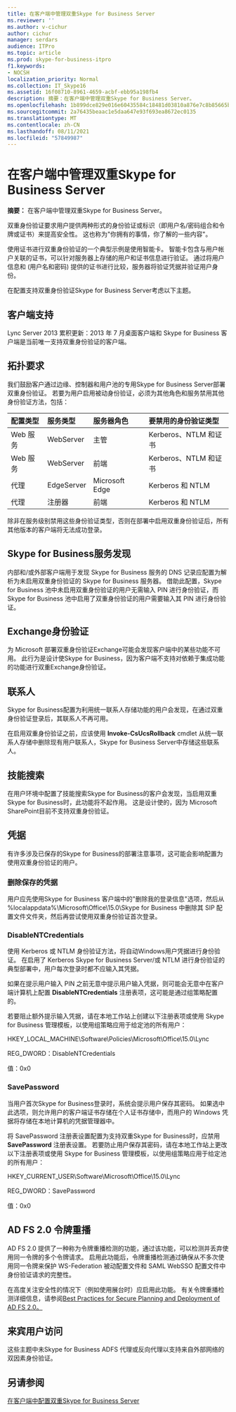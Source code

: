 ```yaml
---
title: 在客户端中管理双重Skype for Business Server
ms.reviewer: ''
ms.author: v-cichur
author: cichur
manager: serdars
audience: ITPro
ms.topic: article
ms.prod: skype-for-business-itpro
f1.keywords:
- NOCSH
localization_priority: Normal
ms.collection: IT_Skype16
ms.assetid: 16f08710-8961-4659-acbf-ebb95a198fb4
description: 摘要：在客户端中管理双重Skype for Business Server。
ms.openlocfilehash: 1b899dce829e016e60435584c18481d03810a876e7c8b85665b75b94574374b7
ms.sourcegitcommit: 2a76435beaac1e5daa647e93f693ea8672ec0135
ms.translationtype: MT
ms.contentlocale: zh-CN
ms.lasthandoff: 08/11/2021
ms.locfileid: "57849987"
---
```

# <a name="manage-two-factor-authentication-in-skype-for-business-server"></a>在客户端中管理双重Skype for Business Server
 
**摘要：** 在客户端中管理双重Skype for Business Server。
  
双重身份验证要求用户提供两种形式的身份验证或标识（即用户名/密码组合和令牌或证书）来提高安全性。 这也称为"你拥有的事情，你了解的一些内容"。 
  
使用证书进行双重身份验证的一个典型示例是使用智能卡。 智能卡包含与用户帐户关联的证书，可以针对服务器上存储的用户和证书信息进行验证。 通过将用户信息和 (用户名和密码) 提供的证书进行比较，服务器将验证凭据并验证用户身份。
  
在配置支持双重身份验证Skype for Business Server考虑以下主题。
  
## <a name="client-support"></a>客户端支持

Lync Server 2013 累积更新：2013 年 7 月桌面客户端和 Skype for Business 客户端是当前唯一支持双重身份验证的客户端。
  
## <a name="topology-requirements"></a>拓扑要求

我们鼓励客户通过边缘、控制器和用户池的专用Skype for Business Server部署双重身份验证。 若要为用户启用被动身份验证，必须为其他角色和服务禁用其他身份验证方法，包括：
  
|**配置类型**|**服务类型**|**服务器角色**|**要禁用的身份验证类型**|
|:-----|:-----|:-----|:-----|
|Web 服务  <br/> |WebServer  <br/> |主管  <br/> |Kerberos、NTLM 和证书  <br/> |
|Web 服务  <br/> |WebServer  <br/> |前端  <br/> |Kerberos、NTLM 和证书  <br/> |
|代理  <br/> |EdgeServer  <br/> |Microsoft Edge  <br/> |Kerberos 和 NTLM  <br/> |
|代理  <br/> |注册器  <br/> |前端  <br/> |Kerberos 和 NTLM  <br/> |
   
除非在服务级别禁用这些身份验证类型，否则在部署中启用双重身份验证后，所有其他版本的客户端将无法成功登录。
  
## <a name="skype-for-business-service-discovery"></a>Skype for Business服务发现

内部和/或外部客户端用于发现 Skype for Business 服务的 DNS 记录应配置为解析为未启用双重身份验证的 Skype for Business 服务器。 借助此配置，Skype for Business 池中未启用双重身份验证的用户无需输入 PIN 进行身份验证，而 Skype for Business 池中启用了双重身份验证的用户需要输入其 PIN 进行身份验证。
  
## <a name="exchange-authentication"></a>Exchange身份验证

为 Microsoft 部署双重身份验证Exchange可能会发现客户端中的某些功能不可用。 此行为是设计使Skype for Business，因为客户端不支持对依赖于集成功能的功能进行双重Exchange身份验证。
  
## <a name="contacts"></a>联系人

Skype for Business配置为利用统一联系人存储功能的用户会发现，在通过双重身份验证登录后，其联系人不再可用。
  
在启用双重身份验证之前，应该使用 **Invoke-CsUcsRollback** cmdlet 从统一联系人存储中删除现有用户联系人，Skype for Business Server中存储这些联系人。
  
## <a name="skill-search"></a>技能搜索

在用户环境中配置了技能搜索Skype for Business的客户会发现，当启用双重Skype for Business时，此功能将不起作用。 这是设计使的，因为 Microsoft SharePoint目前不支持双重身份验证。
  
## <a name="credentials"></a>凭据

有许多涉及已保存的Skype for Business的部署注意事项，这可能会影响配置为使用双重身份验证的用户。
  
### <a name="deleting-saved-credentials"></a>删除保存的凭据

用户应先使用Skype for Business 客户端中的"删除我的登录信息"选项，然后从 %localappdata%\Microsoft\Office\15.0\Skype for Business 中删除其 SIP 配置文件文件夹，然后再尝试使用双重身份验证首次登录。
  
### <a name="disablentcredentials"></a>DisableNTCredentials

使用 Kerberos 或 NTLM 身份验证方法，将自动Windows用户凭据进行身份验证。 在启用了 Kerberos Skype for Business Server/或 NTLM 进行身份验证的典型部署中，用户每次登录时都不应输入其凭据。
  
如果在提示用户输入 PIN 之前无意中提示用户输入凭据，则可能会无意中在客户端计算机上配置 **DisableNTCredentials** 注册表项，这可能是通过组策略配置的。
  
若要阻止额外提示输入凭据，请在本地工作站上创建以下注册表项或使用 Skype for Business 管理模板，以使用组策略应用于给定池的所有用户：
  
HKEY_LOCAL_MACHINE\Software\Policies\Microsoft\Office\15.0\Lync
  
REG_DWORD：DisableNTCredentials

值：0x0
  
### <a name="savepassword"></a>SavePassword

当用户首次Skype for Business登录时，系统会提示用户保存其密码。 如果选中此选项，则允许用户的客户端证书存储在个人证书存储中，而用户的 Windows 凭据将存储在本地计算机的凭据管理器中。
  
将 SavePassword 注册表设置配置为支持双重Skype for Business时，应禁用 **SavePassword** 注册表设置。 若要防止用户保存其密码，请在本地工作站上更改以下注册表项或使用 Skype for Business 管理模板，以使用组策略应用于给定池的所有用户：
  
HKEY_CURRENT_USER\Software\Microsoft\Office\15.0\Lync
  
REG_DWORD：SavePassword
  
值：0x0
  
## <a name="ad-fs-20-token-replay"></a>AD FS 2.0 令牌重播

AD FS 2.0 提供了一种称为令牌重播检测的功能，通过该功能，可以检测并丢弃使用同一令牌的多个令牌请求。 启用此功能后，令牌重播检测通过确保从不多次使用同一令牌来保护 WS-Federation 被动配置文件和 SAML WebSSO 配置文件中身份验证请求的完整性。
  
在高度关注安全性的情况下（例如使用展台时）应启用此功能。 有关令牌重播检测详细信息，请参阅[Best Practices for Secure Planning and Deployment of AD FS 2.0。](/previous-versions/windows/it-pro/windows-server-2008-R2-and-2008/ff630160(v=ws.10))
  
## <a name="guest-user-access"></a>来宾用户访问

这些主题中未Skype for Business ADFS 代理或反向代理以支持来自外部网络的双因素身份验证。
  
## <a name="see-also"></a>另请参阅

[在客户端中配置双重Skype for Business Server](configure-two-factor.md)
